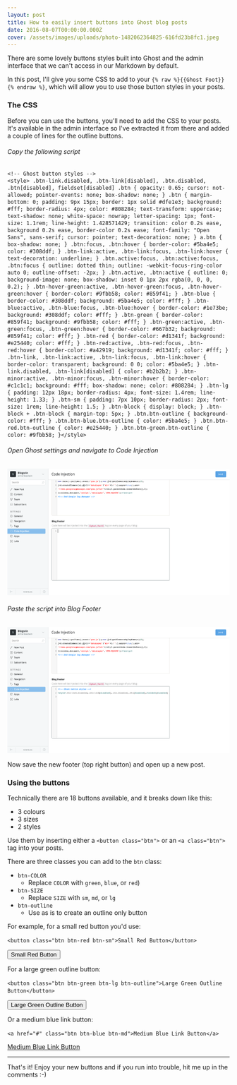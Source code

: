 ```yaml
---
layout: post
title: How to easily insert buttons into Ghost blog posts
date: 2016-08-07T00:00:00.000Z
cover: /assets/images/uploads/photo-1482062364825-616fd23b8fc1.jpeg
---
```

There are some lovely buttons styles built into Ghost and the admin interface that we can't access in our Markdown by default.

In this post, I'll give you some CSS to add to your `{% raw %}{{Ghost Foot}}{% endraw %}`, which will allow you to use those button styles in your posts.

### The CSS

Before you can use the buttons, you'll need to add the CSS to your posts. It's available in the admin interface so I've extracted it from there and added a couple of lines for the outline buttons.

###### Copy the following script

```
<!-- Ghost button styles -->
<style> .btn-link.disabled, .btn-link[disabled], .btn.disabled, .btn[disabled], fieldset[disabled] .btn { opacity: 0.65; cursor: not-allowed; pointer-events: none; box-shadow: none; } .btn { margin-bottom: 0; padding: 9px 15px; border: 1px solid #dfe1e3; background: #fff; border-radius: 4px; color: #808284; text-transform: uppercase; text-shadow: none; white-space: nowrap; letter-spacing: 1px; font-size: 1.1rem; line-height: 1.428571429; transition: color 0.2s ease, background 0.2s ease, border-color 0.2s ease; font-family: "Open Sans", sans-serif; cursor: pointer; text-decoration: none; } a.btn { box-shadow: none; } .btn:focus, .btn:hover { border-color: #5ba4e5; color: #308ddf; } .btn-link:active, .btn-link:focus, .btn-link:hover { text-decoration: underline; } .btn.active:focus, .btn:active:focus, .btn:focus { outline: dotted thin; outline: -webkit-focus-ring-color auto 0; outline-offset: -2px; } .btn.active, .btn:active { outline: 0; background-image: none; box-shadow: inset 0 1px 2px rgba(0, 0, 0, 0.2); } .btn-hover-green:active, .btn-hover-green:focus, .btn-hover-green:hover { border-color: #9fbb58; color: #859f41; } .btn-blue { border-color: #308ddf; background: #5ba4e5; color: #fff; } .btn-blue:active, .btn-blue:focus, .btn-blue:hover { border-color: #1e73be; background: #308ddf; color: #fff; } .btn-green { border-color: #859f41; background: #9fbb58; color: #fff; } .btn-green:active, .btn-green:focus, .btn-green:hover { border-color: #667b32; background: #859f41; color: #fff; } .btn-red { border-color: #d1341f; background: #e25440; color: #fff; } .btn-red:active, .btn-red:focus, .btn-red:hover { border-color: #a42919; background: #d1341f; color: #fff; } .btn-link, .btn-link:active, .btn-link:focus, .btn-link:hover { border-color: transparent; background: 0 0; color: #5ba4e5; } .btn-link.disabled, .btn-link[disabled] { color: #b2b2b2; } .btn-minor:active, .btn-minor:focus, .btn-minor:hover { border-color: #c1c1c1; background: #fff; box-shadow: none; color: #808284; } .btn-lg { padding: 12px 18px; border-radius: 4px; font-size: 1.4rem; line-height: 1.33; } .btn-sm { padding: 7px 10px; border-radius: 2px; font-size: 1rem; line-height: 1.5; } .btn-block { display: block; } .btn-block + .btn-block { margin-top: 5px; } .btn.btn-outline { background-color: #fff; } .btn.btn-blue.btn-outline { color: #5ba4e5; } .btn.btn-red.btn-outline { color: #e25440; } .btn.btn-green.btn-outline { color: #9fbb58; }</style>
```

###### Open Ghost settings and navigate to _Code Injection_

![Code Injection](/assets/images/uploads/Screen-Shot-2016-08-07-at-19-53-28-1.png)

###### Paste the script into _Blog Footer_

![Pasted Script](/assets/images/uploads/Screen-Shot-2016-08-07-at-19-53-50.png)

Now save the new footer (top right button) and open up a new post.

### Using the buttons

Technically there are 18 buttons available, and it breaks down like this:

* 3 colours
* 3 sizes
* 2 styles

Use them by inserting either a `<button class="btn">` or an `<a class="btn">` tag into your posts.

There are three classes you can add to the `btn` class:

* `btn-COLOR`
  * Replace `COLOR` with `green`, `blue`, or `red`)
* `btn-SIZE`
  * Replace `SIZE` with `sm`, `md`, or `lg`
* `btn-outline`
  * Use as is to create an outline only button

For example, for a small red button you'd use:

`<button class="btn btn-red btn-sm">Small Red Button</button>`

<button class="btn btn-red btn-sm">Small Red Button</button>

For a large green outline button:

`<button class="btn btn-green btn-lg btn-outline">Large Green Outline Button</button>`

<button class="btn btn-green btn-lg btn-outline">Large Green Outline Button</button>

Or a medium blue link button:

`<a href="#" class="btn btn-blue btn-md">Medium Blue Link Button</a>`

<a href="#" class="btn btn-blue btn-md">Medium Blue Link Button</a>

- - -

That's it! Enjoy your new buttons and if you run into trouble, hit me up in the comments :-)

<style>.post-full-content .btn-link.disabled,.post-full-content .btn-link[disabled],.post-full-content .btn.disabled,.post-full-content .btn[disabled],.post-full-content fieldset[disabled] .btn{opacity:.65;cursor:not-allowed;pointer-events:none;box-shadow:none}.post-full-content .btn{margin-bottom:0;padding:9px 15px;border:1px solid #dfe1e3;background:#fff;border-radius:4px;color:#808284;text-transform:uppercase;text-shadow:none;white-space:nowrap;letter-spacing:1px;font-size:1.1rem;line-height:1.428571429;transition:color .2s ease,background .2s ease,border-color .2s ease;font-family:'Open Sans',sans-serif;cursor:pointer;text-decoration:none}.post-full-content .btn:focus,.post-full-content .btn:hover{border-color:#5ba4e5;color:#308ddf}.post-full-content .btn-link:active,.post-full-content .btn-link:focus,.post-full-content .btn-link:hover{text-decoration:underline}.post-full-content .btn.active:focus,.post-full-content .btn:active:focus,.post-full-content .btn:focus{outline:dotted thin;outline:-webkit-focus-ring-color auto 0;outline-offset:-2px}.post-full-content .btn.active,.post-full-content .btn:active{outline:0;background-image:none;box-shadow:inset 0 1px 2px rgba(0,0,0,.2)}.post-full-content .btn-hover-green:active,.post-full-content .btn-hover-green:focus,.post-full-content .btn-hover-green:hover{border-color:#9fbb58;color:#859f41}.post-full-content .btn-blue{border-color:#308ddf;background:#5ba4e5;color:#fff}.post-full-content .btn-blue:active,.post-full-content .btn-blue:focus,.post-full-content .btn-blue:hover{border-color:#1e73be;background:#308ddf;color:#fff}.post-full-content .btn-green{border-color:#859f41;background:#9fbb58;color:#fff}.post-full-content .btn-green:active,.post-full-content .btn-green:focus,.post-full-content .btn-green:hover{border-color:#667b32;background:#859f41;color:#fff}.post-full-content .btn-red{border-color:#d1341f;background:#e25440;color:#fff}.post-full-content .btn-red:active,.post-full-content .btn-red:focus,.post-full-content .btn-red:hover{border-color:#a42919;background:#d1341f;color:#fff}.post-full-content .btn-link,.post-full-content .btn-link:active,.post-full-content .btn-link:focus,.post-full-content .btn-link:hover{border-color:transparent;background:0 0;color:#5ba4e5}.post-full-content .btn-link.disabled,.post-full-content .btn-link[disabled]{color:#b2b2b2}.post-full-content .btn-minor:active,.post-full-content .btn-minor:focus,.post-full-content .btn-minor:hover{border-color:#c1c1c1;background:#fff;box-shadow:none;color:#808284}.post-full-content .btn-lg{padding:12px 18px;border-radius:4px;font-size:1.4rem;line-height:1.33}.post-full-content .btn-sm{padding:7px 10px;border-radius:2px;font-size:1rem;line-height:1.5}.post-full-content .btn-block{display:block}.post-full-content .btn-block+.btn-block{margin-top:5px}.post-full-content .btn.btn-outline{background-color:#fff}.post-full-content .btn.btn-blue.btn-outline{color:#5ba4e5}.post-full-content .btn.btn-red.btn-outline{color:#e25440}.post-full-content .btn.btn-green.btn-outline{color:#9fbb58}</style>
